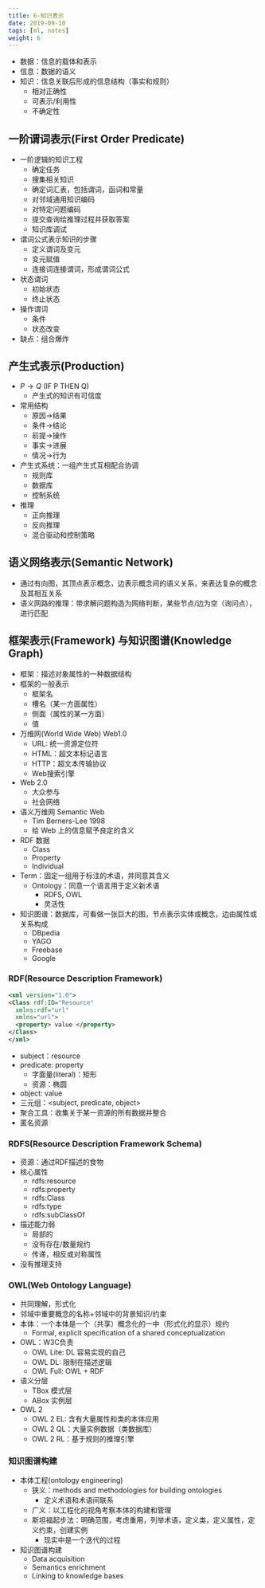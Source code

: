 ```yaml
---
title: 6-知识表示
date: 2019-09-10
tags: [ml, notes]
weight: 6
---
```


* 数据：信息的载体和表示
* 信息：数据的语义
* 知识：信息关联后形成的信息结构（事实和规则）
  * 相对正确性
  * 可表示/利用性
  * 不确定性

## 一阶谓词表示(First Order Predicate)

* 一阶逻辑的知识工程
  * 确定任务
  * 搜集相关知识
  * 确定词汇表，包括谓词，函词和常量
  * 对邻域通用知识编码
  * 对特定问题编码
  * 提交查询给推理过程并获取答案
  * 知识库调试
* 谓词公式表示知识的步骤
  * 定义谓词及变元
  * 变元赋值
  * 连接词连接谓词，形成谓词公式
* 状态谓词
  * 初始状态
  * 终止状态
* 操作谓词
  * 条件
  * 状态改变
* 缺点：组合爆炸

## 产生式表示(Production)

* $P\rightarrow Q$ (IF P THEN Q)
  * 产生式的知识有可信度
* 常用结构
  * 原因$\rightarrow$结果
  * 条件$\rightarrow$结论
  * 前提$\rightarrow$操作
  * 事实$\rightarrow$进展
  * 情况$\rightarrow$行为
* 产生式系统：一组产生式互相配合协调
  * 规则库
  * 数据库
  * 控制系统
* 推理
  * 正向推理
  * 反向推理
  * 混合驱动和控制策略

## 语义网络表示(Semantic Network)

* 通过有向图，其顶点表示概念，边表示概念间的语义关系，来表达复杂的概念及其相互关系
* 语义网路的推理：带求解问题构造为网络判断，某些节点/边为空（询问点），进行匹配

## 框架表示(Framework) 与知识图谱(Knowledge Graph)

* 框架：描述对象属性的一种数据结构
* 框架的一般表示
  * 框架名
  * 槽名（某一方面属性）
  * 侧面（属性的某一方面）
  * 值
* 万维网(World Wide Web) Web1.0
  * URL: 统一资源定位符
  * HTML：超文本标记语言
  * HTTP：超文本传输协议
  * Web搜索引擎
* Web 2.0
  * 大众参与
  * 社会网络
* 语义万维网 Semantic Web
  * Tim Berners-Lee 1998
  * 给 Web 上的信息赋予良定的含义
* RDF 数据
  * Class
  * Property
  * Individual
* Term：固定一组用于标注的术语，并同意其含义
  * Ontology：同意一个语言用于定义新术语
    * RDFS, OWL
    * 灵活性
* 知识图谱：数据库，可看做一张巨大的图，节点表示实体或概念，边由属性或关系构成
  * DBpedia
  * YAGO
  * Freebase
  * Google

### RDF(Resource Description Framework)

```xml
<xml version="1.0">
<Class rdf:ID="Resource"
  xmlns:rdf="url"
  xmlns="url">
  <property> value </property>
</Class>
</xml>
```

* subject：resource
* predicate: property
  * 字面量(literal)：矩形
  * 资源：椭圆
* object: value
* 三元组：<subject, predicate, object>
* 聚合工具：收集关于某一资源的所有数据并整合
* 匿名资源

### RDFS(Resource Description Framework Schema)

* 资源：通过RDF描述的食物
* 核心属性
  * rdfs:resource
  * rdfs:property
  * rdfs:Class
  * rdfs:type
  * rdfs:subClassOf
* 描述能力弱
  * 局部的
  * 没有存在/数量规约
  * 传递，相反或对称属性
* 没有推理支持

### OWL(Web Ontology Language)

* 共同理解，形式化
* 邻域中重要概念的名称+邻域中的背景知识/约束
* 本体：一个本体是一个（共享）概念化的一中（形式化的显示）规约
  * Formal, explicit specification of a shared conceptualization
* OWL：W3C负责
  * OWL Lite: DL 容易实现的自己
  * OWL DL: 限制在描述逻辑
  * OWL Full: OWL + RDF
* 语义分层
  * TBox 模式层
  * ABox 实例层
* OWL 2
  * OWL 2 EL: 含有大量属性和类的本体应用
  * OWL 2 QL：大量实例数据（类数据库）
  * OWL 2 RL：基于规则的推理引擎

### 知识图谱构建

* 本体工程(ontology engineering)
  * 狭义：methods and methodologies for building ontologies
    * 定义术语和术语间联系
  * 广义：以工程化的视角考察本体的构建和管理
  * 斯坦福起步法：明确范围，考虑重用，列举术语，定义类，定义属性，定义约束，创建实例
    * 现实中是一个迭代的过程
* 知识图谱构建
  * Data acquisition
  * Semantics enrichment
  * Linking to knowledge bases
